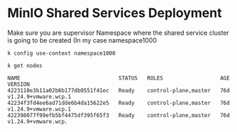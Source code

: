 # MinIO Shared Services Deployment 

Make sure you are supervisor Namespace where the shared service cluster is going to be created (In my case namespace1000

```
k config use-context namespace1000

k get nodes

NAME                               STATUS   ROLES                  AGE   VERSION
4223110e3b11a02b6b177db0551f41ec   Ready    control-plane,master   76d   v1.24.9+vmware.wcp.1
42234f3fd4ee6ad71dde6b4da15622e5   Ready    control-plane,master   76d   v1.24.9+vmware.wcp.1
422398077f99efb5bf4475df395f65f3   Ready    control-plane,master   76d   v1.24.9+vmware.wcp.


